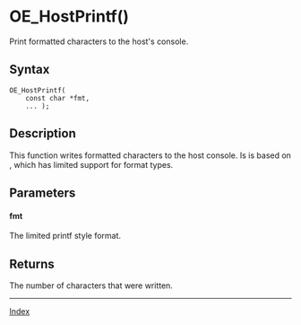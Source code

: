 # OE_HostPrintf()

Print formatted characters to the host's console.

## Syntax

    OE_HostPrintf(
        const char *fmt,
        ... );
## Description 

This function writes formatted characters to the host console. Is is based on , which has limited support for format types.





## Parameters

#### fmt

The limited printf style format.


## Returns

The number of characters that were written.


---
[Index](index.md)

